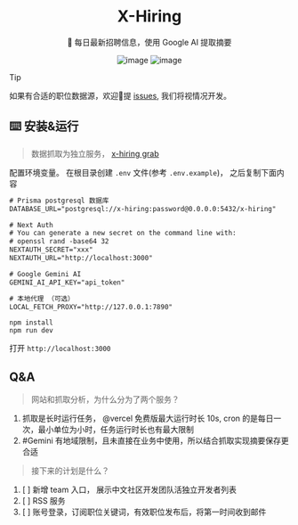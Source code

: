 <div align="center">

<h1>X-Hiring</h1>
🤗 每日最新招聘信息，使用 Google AI 提取摘要
<br/>

![image](https://github.com/hehehai/h-blog/assets/12692552/9853bc8b-9988-4bc4-8075-88c3a35147a2)
![image](https://github.com/hehehai/h-blog/assets/12692552/6d83d836-2134-4c83-bd9b-d51702978bfe)

</div>

> [!TIP]
> 如果有合适的职位数据源，欢迎👏提 [issues](https://github.com/hehehai/x-hiring/issues/new), 我们将视情况开发。

## ⌨️ 安装&运行

> 数据抓取为独立服务， [x-hiring grab](https://github.com/hehehai/x-hiring-grab)

配置环境变量。 在根目录创建 `.env` 文件(参考 `.env.example`)， 之后复制下面内容

```txt
# Prisma postgresql 数据库
DATABASE_URL="postgresql://x-hiring:password@0.0.0.0:5432/x-hiring"

# Next Auth
# You can generate a new secret on the command line with:
# openssl rand -base64 32
NEXTAUTH_SECRET="xxx"
NEXTAUTH_URL="http://localhost:3000"

# Google Gemini AI
GEMINI_AI_API_KEY="api_token"

# 本地代理 （可选）
LOCAL_FETCH_PROXY="http://127.0.0.1:7890"
```

```shell
npm install
npm run dev
```

打开 `http://localhost:3000`

## Q&A

> 网站和抓取分析，为什么分为了两个服务？

1. 抓取是长时运行任务，
@vercel 免费版最大运行时长 10s, cron 的是每日一次，最小单位为小时，任务运行时长也有最大限制
2. #Gemini 有地域限制，且未直接在业务中使用，所以结合抓取实现摘要保存更合适

> 接下来的计划是什么？

1. [ ] 新增 team 入口， 展示中文社区开发团队活独立开发者列表
2. [ ] RSS 服务
3. [ ] 账号登录，订阅职位关键词，有效职位发布后，将第一时间收到邮件
